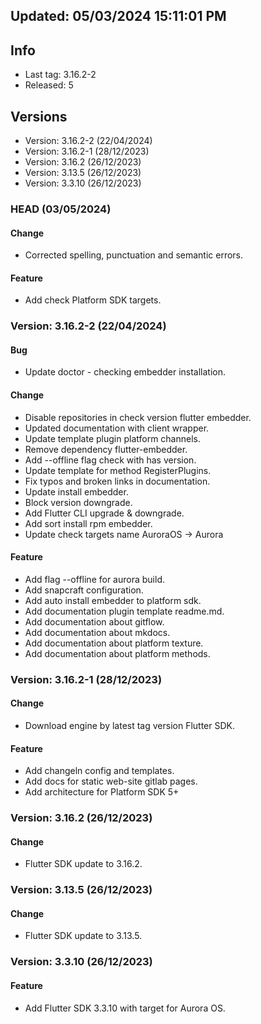 ## Updated: 05/03/2024 15:11:01 PM

## Info

- Last tag: 3.16.2-2
- Released: 5

## Versions

- Version: 3.16.2-2 (22/04/2024)
- Version: 3.16.2-1 (28/12/2023)
- Version: 3.16.2 (26/12/2023)
- Version: 3.13.5 (26/12/2023)
- Version: 3.3.10 (26/12/2023)

### HEAD (03/05/2024)

#### Change

- Corrected spelling, punctuation and semantic errors.

#### Feature

- Add check Platform SDK targets.

### Version: 3.16.2-2 (22/04/2024)

#### Bug

- Update doctor - checking embedder installation.

#### Change

- Disable repositories in check version flutter embedder.
- Updated documentation with client wrapper.
- Update template plugin platform channels.
- Remove dependency flutter-embedder.
- Add --offline flag check with has version.
- Update template for method RegisterPlugins.
- Fix typos and broken links in documentation.
- Update install embedder.
- Block version downgrade.
- Add Flutter CLI upgrade & downgrade.
- Add sort install rpm embedder.
- Update check targets name AuroraOS -> Aurora

#### Feature

- Add flag --offline for aurora build.
- Add snapcraft configuration.
- Add auto install embedder to platform sdk.
- Add documentation plugin template readme.md.
- Add documentation about gitflow.
- Add documentation about mkdocs.
- Add documentation about platform texture.
- Add documentation about platform methods.

### Version: 3.16.2-1 (28/12/2023)

#### Change

- Download engine by latest tag version Flutter SDK.

#### Feature

- Add changeln config and templates.
- Add docs for static web-site gitlab pages.
- Add architecture for Platform SDK 5+

### Version: 3.16.2 (26/12/2023)

#### Change

- Flutter SDK update to 3.16.2.

### Version: 3.13.5 (26/12/2023)

#### Change

- Flutter SDK update to 3.13.5.

### Version: 3.3.10 (26/12/2023)

#### Feature

- Add Flutter SDK 3.3.10 with target for Aurora OS.
